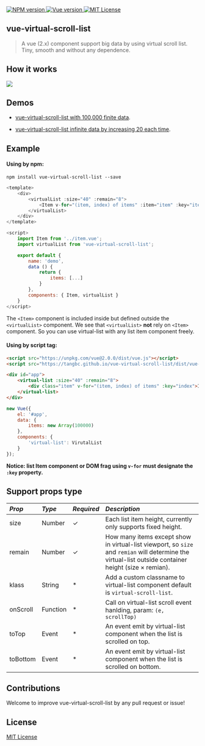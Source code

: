 <a href="https://npmjs.com/package/vue-virtual-scroll-list">
	<img src="https://img.shields.io/npm/v/vue-virtual-scroll-list.svg?style=flat" alt="NPM version"/>
</a>
<a href="https://vuejs.org/">
	<img src="https://img.shields.io/badge/vue-2.x-brightgreen.svg" alt="Vue version"/>
</a>
<a href="https://github.com/tangbc/vue-virtual-scroll-list/blob/master/LICENSE">
	<img src="https://img.shields.io/github/license/tangbc/vue-virtual-scroll-list.svg" alt="MIT License"/>
</a>

## vue-virtual-scroll-list

> A vue (2.x) component support big data by using virtual scroll list. Tiny, smooth and without any dependence.


## How it works

<img src="https://tangbc.github.io/github-images/virtual-scroll-list-2.gif">


## Demos

* [vue-virtual-scroll-list with 100,000 finite data](https://tangbc.github.io/vue-virtual-scroll-list/demo/finite/).

* [vue-virtual-scroll-list infinite data by increasing 20 each time](https://tangbc.github.io/vue-virtual-scroll-list/demo/infinite/).


## Example

#### Using by npm:

```
npm install vue-virtual-scroll-list --save
```

```javascript
<template>
	<div>
		<virtualList :size="40" :remain="8">
			<Item v-for="(item, index) of items" :item="item" :key="item.id" />
		</virtualList>
	</div>
</template>

<script>
	import Item from '../item.vue';
	import virtualList from 'vue-virtual-scroll-list';

	export default {
		name: 'demo',
		data () {
			return {
				items: [...]
			}
		},
		components: { Item, virtualList }
	}
</script>
```

The `<Item>` component is included inside but defined outside the `<virtualList>` component. We see that `<virtualList>` **not** rely on `<Item>` component. So you can use virtual-list with any list item component freely.

#### Using by script tag:

```html
<script src="https://unpkg.com/vue@2.0.0/dist/vue.js"></script>
<script src="https://tangbc.github.io/vue-virtual-scroll-list/dist/vue-virtual-scroll-list.js"></script>

<div id="app">
	<virtual-list :size="40" :remain="8">
		<div class="item" v-for="(item, index) of items" :key="index">Item: # {{ index }}</div>
	</virtual-list>
</div>
```

```javascript
new Vue({
	el: '#app',
	data: {
		items: new Array(100000)
	},
	components: {
		'virtual-list': VirutalList
	}
});
```

**Notice: list Item component or DOM frag using `v-for` must designate the `:key` property.**


## Support props type

*Prop* | *Type* | *Required* | *Description* |
:--- | :--- | :--- | :--- |
| size | Number | ✓ | Each list item height, currently only supports fixed height. |
| remain | Number | ✓ | How many items except show in virtual-list viewport, so `size` and `remian` will determine the virtual-list outside container height (size × remian). |
| klass | String | * | Add a custom classname to virtual-list component default is `virtual-scroll-list`. |
| onScroll | Function | * | Call on virtual-list scroll event hanlding, param: `(e, scrollTop)`  |
| toTop | Event | * | An event emit by virtual-list component when the list is scrolled on top. |
| toBottom | Event | * | An event emit by virtual-list component when the list is scrolled on bottom. |


## Contributions

Welcome to improve vue-virtual-scroll-list by any pull request or issue!


## License

[MIT License](https://github.com/tangbc/vue-virtual-scroll-list/blob/master/LICENSE)
